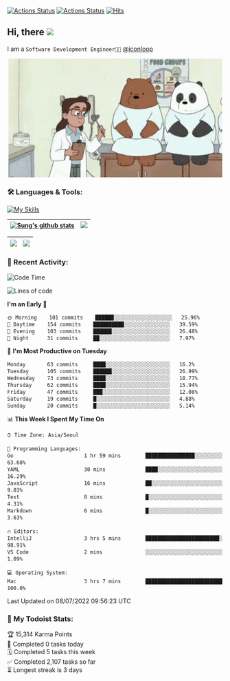 
[![Actions Status](https://github.com/ddok2/ddok2/workflows/Todoist%20Readme/badge.svg)](https://github.com/ddok2/ddok2/actions)
[![Actions Status](https://github.com/ddok2/ddok2/workflows/wakatime-stats/badge.svg)](https://github.com/ddok2/ddok2/actions)
[![Hits](https://hits.seeyoufarm.com/api/count/incr/badge.svg?url=https%3A%2F%2Fgithub.com%2Fddok2&count_bg=%23FF9595&title_bg=%23555555&icon=github.svg&icon_color=%23FFFFFF&title=hits&edge_flat=false)](https://hits.seeyoufarm.com)

<!-- ![visitors](https://visitor-badge.laobi.icu/badge?page_id=ddok2.ddok2) -->
## Hi, there <img src="https://raw.githubusercontent.com/MartinHeinz/MartinHeinz/master/wave.gif" width="3%">

I am a `Software Development Engineer🧑‍💻` [@iconloop](https://github.com/iconloop)


<p align="center">
    <img align="center" alt="GIF" src="img/debugging.gif" />
</p>


### 🛠 Languages & Tools:

[![My Skills](https://skillicons.dev/icons?i=go,js,ts,py,express,react,svelte,jquery,pug,mongodb,mysql,redis,aws,docker,kubernetes)](https://skillicons.dev)


| <a href="https://github.com/ddok2"><img align="center" src="https://github-readme-stats.vercel.app/api?username=ddok2&show_icons=true&include_all_commits=true&count_private=true&theme=buefy&hide_border=true" alt="Sung's github stats" /></a> | <a href="https://github.com/ddok2"><img src="http://github-readme-streak-stats.herokuapp.com?user=ddok2&hide_border=true" /></a> |
| ------------- |------------- |


| <a href="https://github.com/ddok2"><img align="center" src="https://github-readme-stats.vercel.app/api/top-langs/?username=ddok2&theme=buefy&hide=html,css&hide_border=true width=50%" /></a> | <a href="https://github.com/ddok2"><img align="center" src="https://activity-graph.herokuapp.com/graph?username=ddok2&theme=github&hide_border=true" height="250" /></a> |
| ------------- |--------------------------------------------------------------------------------------------------------------------------------------------------------------------------|


<!-- <details open>
    <summary>📈 My GitHub Stats</summary>
    <p align="center">
        <a href="https://github.com/ddok2">
            <img align="center" src="https://github-readme-stats.vercel.app/api?username=ddok2&show_icons=true&include_all_commits=true&count_private=true&theme=buefy&hide_border=true" alt="Sung's github stats" />
        </a>
    </p>
</details>
<details>
    <summary>💬 Top Languages</summary>
    <p align="center"> 
        <a href="https://github.com/ddok2">
            <img align="center" src="https://github-readme-stats.vercel.app/api/top-langs/?username=ddok2&layout=compact&theme=buefy&hide=html,css&hide_border=true" />
        </a>
    </p>
</details> -->


### 🌈 Recent Activity:
<!--START_SECTION:waka-->
![Code Time](http://img.shields.io/badge/Code%20Time-0%20secs-blue)

![Lines of code](https://img.shields.io/badge/From%20Hello%20World%20I%27ve%20Written-276%20Thousand%20lines%20of%20code-blue)

**I'm an Early 🐤** 

```text
🌞 Morning    101 commits    ██████░░░░░░░░░░░░░░░░░░░   25.96% 
🌆 Daytime    154 commits    ██████████░░░░░░░░░░░░░░░   39.59% 
🌃 Evening    103 commits    ██████░░░░░░░░░░░░░░░░░░░   26.48% 
🌙 Night      31 commits     ██░░░░░░░░░░░░░░░░░░░░░░░   7.97%

```
📅 **I'm Most Productive on Tuesday** 

```text
Monday       63 commits     ████░░░░░░░░░░░░░░░░░░░░░   16.2% 
Tuesday      105 commits    ██████░░░░░░░░░░░░░░░░░░░   26.99% 
Wednesday    73 commits     ████░░░░░░░░░░░░░░░░░░░░░   18.77% 
Thursday     62 commits     ████░░░░░░░░░░░░░░░░░░░░░   15.94% 
Friday       47 commits     ███░░░░░░░░░░░░░░░░░░░░░░   12.08% 
Saturday     19 commits     █░░░░░░░░░░░░░░░░░░░░░░░░   4.88% 
Sunday       20 commits     █░░░░░░░░░░░░░░░░░░░░░░░░   5.14%

```


📊 **This Week I Spent My Time On** 

```text
⌚︎ Time Zone: Asia/Seoul

💬 Programming Languages: 
Go                       1 hr 59 mins        ████████████████░░░░░░░░░   63.68% 
YAML                     30 mins             ████░░░░░░░░░░░░░░░░░░░░░   16.29% 
JavaScript               16 mins             ██░░░░░░░░░░░░░░░░░░░░░░░   9.03% 
Text                     8 mins              █░░░░░░░░░░░░░░░░░░░░░░░░   4.31% 
Markdown                 6 mins              █░░░░░░░░░░░░░░░░░░░░░░░░   3.63%

🔥 Editors: 
IntelliJ                 3 hrs 5 mins        ████████████████████████░   98.91% 
VS Code                  2 mins              ░░░░░░░░░░░░░░░░░░░░░░░░░   1.09%

💻 Operating System: 
Mac                      3 hrs 7 mins        █████████████████████████   100.0%

```


 Last Updated on 08/07/2022 09:56:23 UTC
<!--END_SECTION:waka-->

### 🚧 My Todoist Stats:
<!-- TODO-IST:START -->
🏆  15,314 Karma Points           
🌸  Completed 0 tasks today           
🗓  Completed 5 tasks this week           
✅  Completed 2,107 tasks so far           
⏳  Longest streak is 3 days
<!-- TODO-IST:END -->

